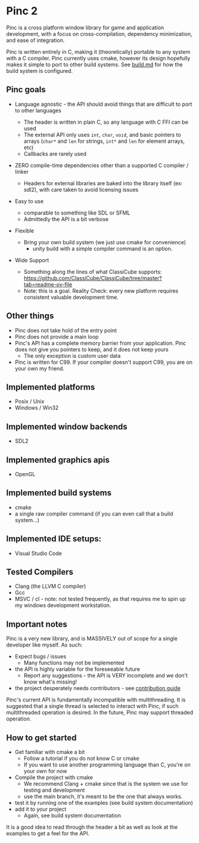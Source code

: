 # Pinc 2

Pinc is a cross platform window library for game and application development, with a focus on cross-compilation, dependency minimization, and ease of integration.

Pinc is written entirely in C, making it (theoretically) portable to any system with a C compiler. Pinc currently uses cmake, however its design hopefully makes it simple to port to other build systems. See [build.md](build.md) for how the build system is configured.

## Pinc goals

- Language agnostic - the API should avoid things that are difficult to port to other languages
    - The header is written in plain C, so any language with C FFI can be used
    - The external API only uses `int`, `char`, `void`, and basic pointers to arrays (`char*` and `len` for strings, `int*` and `len` for element arrays, etc)
    - Callbacks are rarely used

- ZERO compile-time dependencies other than a supported C compiler / linker
    - Headers for external libraries are baked into the library itself (ex: sdl2), with care taken to avoid licensing issues

- Easy to use
    - comparable to something like SDL or SFML
    - Admittedly the API is a bit verbose

- Flexible
    - Bring your own build system (we just use cmake for convenience)
        - unity build with a simple compiler command is an option.

- Wide Support
    - Something along the lines of what ClassiCube supports: https://github.com/ClassiCube/ClassiCube/tree/master?tab=readme-ov-file
    - Note: this is a goal. Reality Check: every new platform requires consistent valuable development time.

## Other things
- Pinc does not take hold of the entry point
- Pinc does not provide a main loop
- Pinc's API has a complete memory barrier from your application. Pinc does not give you pointers to keep, and it does not keep yours
    - The only exception is custom user data
- Pinc is written for C99. If your compiler doesn't support C99, you are on your own my friend.

## Implemented platforms
- Posix / Unix
- Windows / Win32

## Implemented window backends
- SDL2

## Implemented graphics apis
- OpenGL

## Implemented build systems
- cmake
- a single raw compiler command (if you can even call that a build system...)

## Implemented IDE setups:
- Visual Studio Code

## Tested Compilers
- Clang (the LLVM C compiler)
- Gcc
- MSVC / cl - note: not tested frequently, as that requires me to spin up my windows development workstation.

## Important notes

Pinc is a very new library, and is MASSIVELY out of scope for a single developer like myself. As such:

- Expect bugs / issues
    - Many functions may not be implemented
- the API is highly variable for the foreseeable future
    - Report any suggestions - the API is VERY incomplete and we don't know what's missing!
- the project desperately needs contributors - see [contribution guide](contribute.md)

Pinc's current API is fundamentally incompatible with multithreading. It is suggested that a single thread is selected to interact with Pinc, if such multithreaded operation is desired. In the future, Pinc may support threaded operation.

## How to get started
- Get familiar with cmake a bit
    - Follow a tutorial if you do not know C or cmake
    - If you want to use another programming language than C, you're on your own for now
- Compile the project with cmake
    - We recommend Clang + cmake since that is the system we use for testing and development
    - use the main branch, it's meant to be the one that always works.
- test it by running one of the examples (see build system documentation)
- add it to your project
    - Again, see build system documentation

It is a good idea to read through the header a bit as well as look at the examples to get a feel for the API. 

